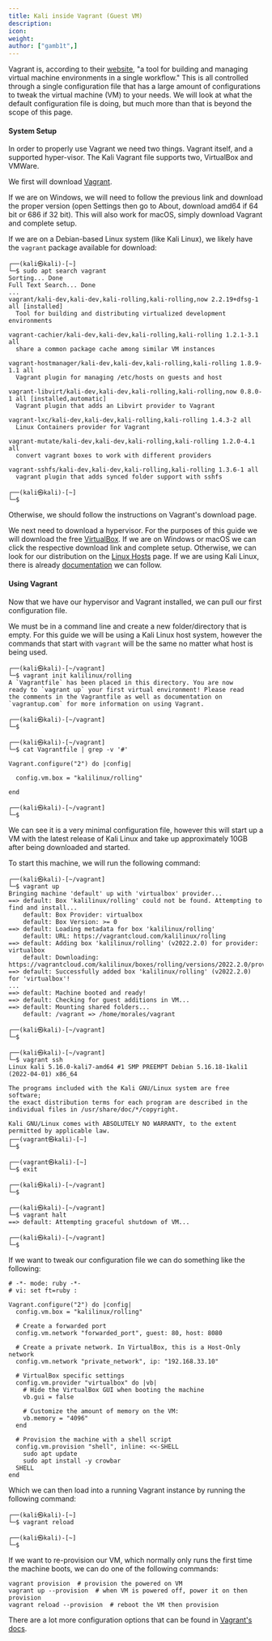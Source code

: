 ```yaml
---
title: Kali inside Vagrant (Guest VM)
description:
icon:
weight:
author: ["gamb1t",]
---
```


Vagrant is, according to their [website](https://www.vagrantup.com/), "a tool for building and managing virtual machine environments in a single workflow." This is all controlled through a single configuration file that has a large amount of configurations to tweak the virtual machine (VM) to your needs. We will look at what the default configuration file is doing, but much more than that is beyond the scope of this page.

#### System Setup

In order to properly use Vagrant we need two things. Vagrant itself, and a supported hyper-visor. The Kali Vagrant file supports two, VirtualBox and VMWare.

We first will download [Vagrant](https://www.vagrantup.com/downloads).

If we are on Windows, we will need to follow the previous link and download the proper version (open Settings then go to About, download amd64 if 64 bit or 686 if 32 bit). This will also work for macOS, simply download Vagrant and complete setup.

If we are on a Debian-based Linux system (like Kali Linux), we likely have the `vagrant` package available for download:

```
┌──(kali㉿kali)-[~]
└─$ sudo apt search vagrant
Sorting... Done
Full Text Search... Done
...
vagrant/kali-dev,kali-dev,kali-rolling,kali-rolling,now 2.2.19+dfsg-1 all [installed]
  Tool for building and distributing virtualized development environments

vagrant-cachier/kali-dev,kali-dev,kali-rolling,kali-rolling 1.2.1-3.1 all
  share a common package cache among similar VM instances

vagrant-hostmanager/kali-dev,kali-dev,kali-rolling,kali-rolling 1.8.9-1.1 all
  Vagrant plugin for managing /etc/hosts on guests and host

vagrant-libvirt/kali-dev,kali-dev,kali-rolling,kali-rolling,now 0.8.0-1 all [installed,automatic]
  Vagrant plugin that adds an Libvirt provider to Vagrant

vagrant-lxc/kali-dev,kali-dev,kali-rolling,kali-rolling 1.4.3-2 all
  Linux Containers provider for Vagrant

vagrant-mutate/kali-dev,kali-dev,kali-rolling,kali-rolling 1.2.0-4.1 all
  convert vagrant boxes to work with different providers

vagrant-sshfs/kali-dev,kali-dev,kali-rolling,kali-rolling 1.3.6-1 all
  vagrant plugin that adds synced folder support with sshfs

┌──(kali㉿kali)-[~]
└─$
```

Otherwise, we should follow the instructions on Vagrant's download page.

We next need to download a hypervisor. For the purposes of this guide we will download the free [VirtualBox](https://www.virtualbox.org/wiki/Downloads). If we are on Windows or macOS we can click the respective download link and complete setup. Otherwise, we can look for our distribution on the [Linux Hosts](https://www.virtualbox.org/wiki/Linux_Downloads) page. If we are using Kali Linux, there is already [documentation](/docs/virtualization/install-virtualbox-host/) we can follow.

#### Using Vagrant

Now that we have our hypervisor and Vagrant installed, we can pull our first configuration file.

We must be in a command line and create a new folder/directory that is empty. For this guide we will be using a Kali Linux host system, however the commands that start with `vagrant` will be the same no matter what host is being used.

```
┌──(kali㉿kali)-[~/vagrant]
└─$ vagrant init kalilinux/rolling
A `Vagrantfile` has been placed in this directory. You are now
ready to `vagrant up` your first virtual environment! Please read
the comments in the Vagrantfile as well as documentation on
`vagrantup.com` for more information on using Vagrant.

┌──(kali㉿kali)-[~/vagrant]
└─$

┌──(kali㉿kali)-[~/vagrant]
└─$ cat Vagrantfile | grep -v '#'

Vagrant.configure("2") do |config|

  config.vm.box = "kalilinux/rolling"

end

┌──(kali㉿kali)-[~/vagrant]
└─$
```

We can see it is a very minimal configuration file, however this will start up a VM with the latest release of Kali Linux and take up approximately 10GB after being downloaded and started.

To start this machine, we will run the following command:

```
┌──(kali㉿kali)-[~/vagrant]
└─$ vagrant up
Bringing machine 'default' up with 'virtualbox' provider...
==> default: Box 'kalilinux/rolling' could not be found. Attempting to find and install...
    default: Box Provider: virtualbox
    default: Box Version: >= 0
==> default: Loading metadata for box 'kalilinux/rolling'
    default: URL: https://vagrantcloud.com/kalilinux/rolling
==> default: Adding box 'kalilinux/rolling' (v2022.2.0) for provider: virtualbox
    default: Downloading: https://vagrantcloud.com/kalilinux/boxes/rolling/versions/2022.2.0/providers/virtualbox.box
==> default: Successfully added box 'kalilinux/rolling' (v2022.2.0) for 'virtualbox'!
...
==> default: Machine booted and ready!
==> default: Checking for guest additions in VM...
==> default: Mounting shared folders...
    default: /vagrant => /home/morales/vagrant

┌──(kali㉿kali)-[~/vagrant]
└─$

┌──(kali㉿kali)-[~/vagrant]
└─$ vagrant ssh
Linux kali 5.16.0-kali7-amd64 #1 SMP PREEMPT Debian 5.16.18-1kali1 (2022-04-01) x86_64

The programs included with the Kali GNU/Linux system are free software;
the exact distribution terms for each program are described in the
individual files in /usr/share/doc/*/copyright.

Kali GNU/Linux comes with ABSOLUTELY NO WARRANTY, to the extent
permitted by applicable law.
┌──(vagrant㉿kali)-[~]
└─$

┌──(vagrant㉿kali)-[~]
└─$ exit

┌──(kali㉿kali)-[~/vagrant]
└─$

┌──(kali㉿kali)-[~/vagrant]
└─$ vagrant halt
==> default: Attempting graceful shutdown of VM...

┌──(kali㉿kali)-[~/vagrant]
└─$
```

If we want to tweak our configuration file we can do something like the following:

```
# -*- mode: ruby -*-
# vi: set ft=ruby :

Vagrant.configure("2") do |config|
  config.vm.box = "kalilinux/rolling"

  # Create a forwarded port
  config.vm.network "forwarded_port", guest: 80, host: 8080

  # Create a private network. In VirtualBox, this is a Host-Only network
  config.vm.network "private_network", ip: "192.168.33.10"

  # VirtualBox specific settings
  config.vm.provider "virtualbox" do |vb|
    # Hide the VirtualBox GUI when booting the machine
    vb.gui = false

    # Customize the amount of memory on the VM:
    vb.memory = "4096"
  end

  # Provision the machine with a shell script
  config.vm.provision "shell", inline: <<-SHELL
    sudo apt update
    sudo apt install -y crowbar
  SHELL
end
```

Which we can then load into a running Vagrant instance by running the following command:

```
┌──(kali㉿kali)-[~]
└─$ vagrant reload

┌──(kali㉿kali)-[~]
└─$
```

If we want to re-provision our VM, which normally only runs the first time the machine boots, we can do one of the following commands:

```
vagrant provision  # provision the powered on VM
vagrant up --provision  # when VM is powered off, power it on then provision
vagrant reload --provision  # reboot the VM then provision
```

There are a lot more configuration options that can be found in [Vagrant's docs](https://www.vagrantup.com/docs/vagrantfile/machine_settings).